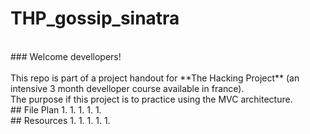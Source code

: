 # THP_gossip_sinatra #
</br>
### Welcome devellopers!
</br>
</br>
This repo is part of a project handout for **The Hacking Project** (an intensive 3 month develloper course available in france). </br>
The purpose if this project is to practice using the MVC architecture. 
</br>
## File Plan
1.
1.
1.
  1.
  1.
</br>
## Resources
1.
1.
1.
  1.
  1.
</br>
